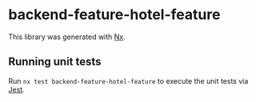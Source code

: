 # backend-feature-hotel-feature

This library was generated with [Nx](https://nx.dev).

## Running unit tests

Run `nx test backend-feature-hotel-feature` to execute the unit tests via [Jest](https://jestjs.io).
